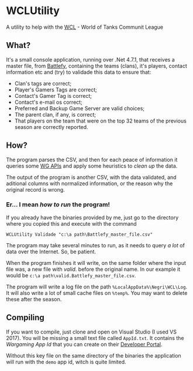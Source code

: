 # WCLUtility
A utility to help with the [WCL](https://battlefy.com/world-of-tanks-community-league-wcl) - World of Tanks Communit League

## What?

It's a small console application, running over .Net 4.7.1, that receives a master file, from [Battlefy](https://battlefy.com/), containing the teams (clans), it's players, contact information etc and (try) to validade this data to ensure that:

* Clan's tags are correct;
* Player's Gamers Tags are correct;
* Contact's Gamer Tag is correct;
* Contact's e-mail os correct;
* Preferred and Backup Game Server are valid choices;
* The parent clan, if any, is correct;
* That players on the team that were on the top 32 teams of the previous season are correctly reported.

## How?

The program parses the CSV, and then for each peace of information it queries some [WG APIs](https://developers.wargaming.net/) and apply some heuristics to *clean up* the data.

The output of the program is another CSV, with the data validated, and aditional columns with normalized information, or the reason why the original record is wrong.

### Er... I mean *how to run* the program!

If you already have the binaries provided by me, just go to the directory where you copied this and execute with the command

`WCLUtility Validade "c:\a path\Battlefy_master_file.csv"`

The program may take several minutes to run, as it needs to query *a lot* of data over the Internet. So, be patient.

When the program finishes it will write, on the same folder where the input file was, a new file with *valid.* before the original name. In our example it would be `c:\a path\valid.Battlefy_master_file.csv`.

The program will write a log file on the path `%LocalAppData%\Negri\WCL\Log`. It will also write a lot of small cache files on `%temp%`. You may want to delete these after the season.

## Compiling

If you want to compile, just clone and open on Visual Studio (I used VS 2017). You will be missing a small text file called `AppId.txt`. It contains the *Wargaming App Id* that you can create on their [Developer Portal](https://developers.wargaming.net/).

Without this key file on the same directory of the binaries the application will run with the `demo` app id, witch is quite limited.
